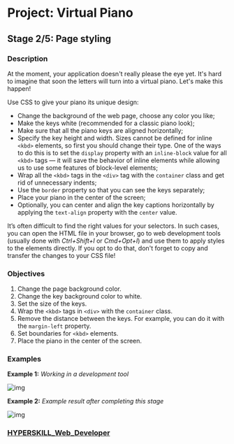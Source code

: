 # Project: Virtual Piano

## Stage 2/5: Page styling

### Description

At the moment, your application doesn't really please the eye yet. It's hard to imagine that soon the letters will turn into a virtual piano. Let's make this happen!

Use CSS to give your piano its unique design:

- Change the background of the web page, choose any color you like;
- Make the keys white (recommended for a classic piano look);
- Make sure that all the piano keys are aligned horizontally;
- Specify the key height and width. Sizes cannot be defined for inline `<kbd>` elements, so first you should change their type. One of the ways to do this is to set the `display` property with an `inline-block` value for all `<kbd>` tags — it will save the behavior of inline elements while allowing us to use some features of block-level elements;
- Wrap all the `<kbd>` tags in the `<div>` tag with the `container` class and get rid of unnecessary indents;
- Use the `border` property so that you can see the keys separately;
- Place your piano in the center of the screen;
- Optionally, you can center and align the key captions horizontally by applying the `text-align` property with the `center` value.

It’s often difficult to find the right values for your selectors. In such cases, you can open the HTML file in your browser, go to web development tools (usually done with *Ctrl+Shift+I* or *Cmd+Opt+I*) and use them to apply styles to the elements directly. If you opt to do that, don't forget to copy and transfer the changes to your CSS file!

### Objectives

1. Change the page background color.
2. Change the key background color to white.
3. Set the size of the keys.
4. Wrap the `<kbd>` tags in `<div>` with the `container` class.
5. Remove the distance between the keys. For example, you can do it with the `margin-left` property.
6. Set boundaries for `<kbd>` elements.
7. Place the piano in the center of the screen.

### Examples

**Example 1:** *Working in a development tool*

![img](https://ucarecdn.com/2a5c6001-6730-4d90-975a-7c907c719618/)

**Example 2:** *Example result after completing this stage*

![img](https://ucarecdn.com/c8e71ac9-d935-4423-8abb-e094a817071c/)

### [HYPERSKILL_Web_Developer](https://github.com/kakanew/HYPERSKILL_Web_Developer)
